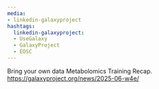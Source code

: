 ```yaml
---
media:
- linkedin-galaxyproject
hashtags:
  linkedin-galaxyproject:
  - UseGalaxy
  - GalaxyProject
  - EOSC
---
```

Bring your own data Metabolomics Training Recap.
https://galaxyproject.org/news/2025-06-w4e/